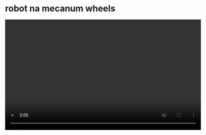 # robot na mecanum wheels
<video width="640" height="360" controls>
  <source src="robot_jezdzi.mp4" type="video/mp4">
</video>